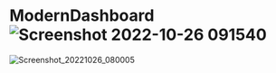 # ModernDashboard![Screenshot 2022-10-26 091540](https://user-images.githubusercontent.com/109209762/198080043-55b7d4c0-83d7-4535-b825-207b962c06ca.png)
![Screenshot_20221026_080005](https://user-images.githubusercontent.com/109209762/198080083-1214bdc8-7cde-48d9-9f0a-7f1a3d7c425d.png)
